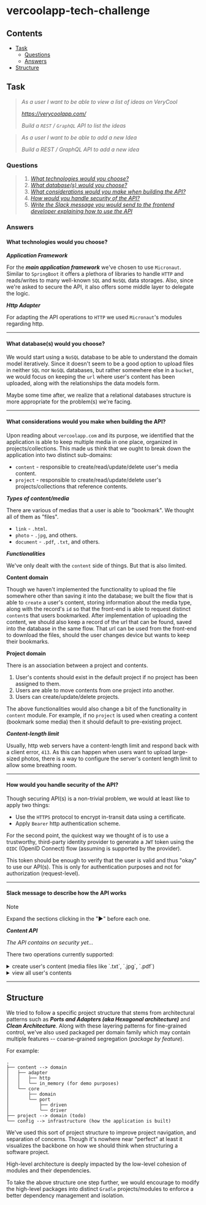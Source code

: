 # vercoolapp-tech-challenge

## Contents
- [Task](#task)
  - [Questions](#questions)
  - [Answers](#answers)
- [Structure](#structure)

## Task
>_As a user I want to be able to view a list of ideas on VeryCool_
> 
>_https://verycoolapp.com/_
> 
>_Build a `REST` / `GraphQL` API to list the ideas_

>_As a user I want to be able to add a new Idea_
> 
>_Build a REST / GraphQL API to add a new idea_

### Questions
>1. [_What technologies would you choose?_](#what-technologies-would-you-choose)
>2. [_What database(s) would you choose?_](#what-databases-would-you-choose)
>3. [_What considerations would you make when building the API?_](#what-considerations-would-you-make-when-building-the-api)
>4. [_How would you handle security of the API?_](#how-would-you-handle-security-of-the-api)
>5. [_Write the Slack message you would send to the frontend developer explaining how to use the API_](#slack-message-to-describe-how-the-api-works)

### Answers

#### What technologies would you choose?

**_Application Framework_**

For the **_main application framework_** we've chosen to use `Micronaut`. Similar to `SpringBoot` it offers a plethora
of libraries to handle `HTTP` and reads/writes to many well-known `SQL` and `NoSQL` data storages. Also, since we're
asked to secure the API, it also offers some middle layer to delegate the logic.

**_Http Adapter_**

For adapting the API operations to `HTTP` we used `Micronaut`'s modules regarding http.

---

#### What database(s) would you choose?
We would start using a `NoSQL` database to be able to understand the domain model iteratively. Since it doesn't seem to
be a good option to upload files in neither `SQL` nor `NoSQL` databases, but rather somewhere else in a `bucket`, we
would focus on keeping the `url` where user's content has been uploaded, along with the relationships the data models
form.

Maybe some time after, we realize that a relational databases structure is more appropriate for the problem(s) we're
facing.

---

#### What considerations would you make when building the API?
Upon reading about `vercoolapp.com` and its purpose, we identified that the application is able
to keep multiple media in one place, organized in projects/collections. This made us think that
we ought to break down the application into two distinct sub-domains:
- `content` - responsible to create/read/update/delete user's media content.
- `project` - responsible to create/read/update/delete user's projects/collections that reference contents.

**_Types of content/media_**

There are various of medias that a user is able to "bookmark". We thought all of them as "files".
- `link` - `.html`.
- `photo` - `.jpg`, and others.
- `document` - `.pdf`, `.txt`, and others.

**_Functionalities_**

We've only dealt with the `content` side of things. But that is also limited.

**Content domain**

Though we haven't implemented the functionality to upload the file somewhere other than saving it
into the database; we built the flow that is able to `create` a user's content, storing information
about the media type, along with the record's `id` so that the front-end is able to request distinct
`content`s that users bookmarked. After implementation of uploading the content, we should also keep a
record of the url that can be found, saved into the database in the same flow. That url can be used from
the front-end to download the files, should the user changes device but wants to keep their bookmarks.

**Project domain**

There is an association between a project and contents.
1. User's contents should exist in the default project if no project has been assigned to them.
2. Users are able to move contents from one project into another.
3. Users can create/update/delete projects.

The above functionalities would also change a bit of the functionality in `content` module. For example,
if no `project` is used when creating a content (bookmark some media) then it should default to pre-existing
project.

**_Content-length limit_**

Usually, http web servers have a content-length limit and respond back with a client error, `413`.
As this can happen when users want to upload large-sized photos, there is a way to configure the server's
content length limit to allow some breathing room.

---

#### How would you handle security of the API?
Though securing API(s) is a non-trivial problem, we would at least like to apply two things:
- Use the `HTTPS` protocol to encrypt in-transit data using a certificate.
- Apply `Bearer` http authentication scheme.

For the second point, the quickest way we thought of is to use a trustworthy, third-party identity provider
to generate a `JWT` token using the `OIDC` (OpenID Connect) flow (assuming is supported by the provider).

This token should be enough to verify that the user is valid and thus "okay" to use our API(s). This is
only for authentication purposes and not for authorization (request-level).

---

#### Slack message to describe how the API works

> [!NOTE]
> Expand the sections clicking in the "►" before each one.

**_Content API_**

_The API contains on security yet..._

There two operations currently supported:
<details>
<summary>create user's content (media files like `.txt`, `.jpg`, `.pdf`)</summary>

**Request**
```
POST /content/user/{userId:UUID}
Content-Type: multipart/form-data
Content-Disposition: form-data; name="file"; filename="document.pdf"
Content-Type: application/pdf
```

To create a user's content we have to send a `POST` request with `form-data` payload 
and `Content-Type: multipart/form-data` header. The `form-data` payload requires a certain key-value
format, where the key **_must_** be called `file` and its value requires the file to "created".

Here's an example of a `curl` request. I hope it makes sense:
```shell
curl --location '<base_url>/content/user/6044802a-3638-4da9-a6f1-5e8c3970ad3e' \
--header 'Content-Type: multipart/form-data' \
--form 'file=@"</path>/document.pdf"'
```

**Response**

```
200 - OK
```

</details>

<details>
<summary>view all user's contents</summary>

**Request**
```
GET /content/user/{userId}
```

**Response**
```json
[
    {
        "id": {
            "value": "d590eafc-16e5-411d-89e5-445273ebd75a"
        },
        "title": {
            "value": "hey.json"
        },
        "type": "application/json"
    },
    {
        "id": {
            "value": "3cc1af20-800c-47ac-a5c1-918484b8ccd4"
        },
        "title": {
            "value": "document.pdf"
        },
        "type": "application/pdf"
    }
]
```

</details>

---

## Structure
We tried to follow a specific project structure that stems from architectural patterns such as 
**_Ports and Adapters (aka Hexagonal architecture)_** and **_Clean Architecture_**. Along with these layering
patterns for fine-grained control, we've also used packaged per domain family which may contain multiple features --
coarse-grained segregation (_package by feature_).

For example:
```shell
.
├── content --> domain
│   ├── adapter
│   │   ├── http
│   │   └── in_memory (for demo purposes)
│   └── core
│       ├── domain
│       └── port
│           ├── driven
│           └── driver
├── project --> domain (todo)
└── config --> infrastructure (how the application is built)
```
We've used this sort of project structure to improve project navigation, and separation of concerns. Though it's nowhere
near "perfect" at least it visualizes the backbone on how we should think when structuring a software project.

High-level architecture is deeply impacted by the low-level cohesion of modules and their dependencies.

To take the above structure one step further, we would encourage to modify the high-level packages into distinct `Gradle`
projects/modules to enforce a better dependency management and isolation.
